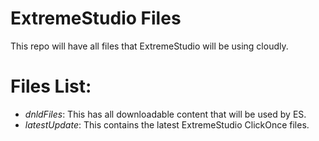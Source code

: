 ExtremeStudio Files
=====

This repo will have all files that ExtremeStudio will be using cloudly.

# Files List: 
* *dnldFiles*: This has all downloadable content that will be used by ES.
* *latestUpdate*: This contains the latest ExtremeStudio ClickOnce files.
